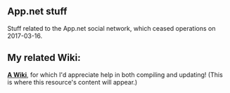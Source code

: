 ## App.net stuff

Stuff related to the App.net social network, which ceased operations on 2017-03-16.

## My related Wiki:

[**A Wiki**](../../wiki/Home), for which I'd appreciate help in both compiling and updating!  (This is where this resource's content will appear.)
